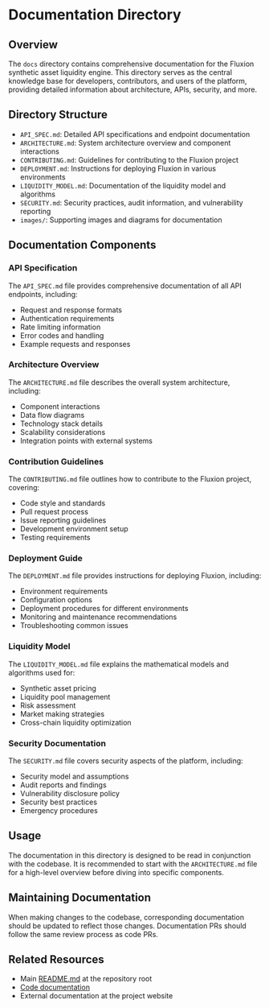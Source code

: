 # Documentation Directory

## Overview

The `docs` directory contains comprehensive documentation for the Fluxion synthetic asset liquidity engine. This directory serves as the central knowledge base for developers, contributors, and users of the platform, providing detailed information about architecture, APIs, security, and more.

## Directory Structure

- `API_SPEC.md`: Detailed API specifications and endpoint documentation
- `ARCHITECTURE.md`: System architecture overview and component interactions
- `CONTRIBUTING.md`: Guidelines for contributing to the Fluxion project
- `DEPLOYMENT.md`: Instructions for deploying Fluxion in various environments
- `LIQUIDITY_MODEL.md`: Documentation of the liquidity model and algorithms
- `SECURITY.md`: Security practices, audit information, and vulnerability reporting
- `images/`: Supporting images and diagrams for documentation

## Documentation Components

### API Specification

The `API_SPEC.md` file provides comprehensive documentation of all API endpoints, including:
- Request and response formats
- Authentication requirements
- Rate limiting information
- Error codes and handling
- Example requests and responses

### Architecture Overview

The `ARCHITECTURE.md` file describes the overall system architecture, including:
- Component interactions
- Data flow diagrams
- Technology stack details
- Scalability considerations
- Integration points with external systems

### Contribution Guidelines

The `CONTRIBUTING.md` file outlines how to contribute to the Fluxion project, covering:
- Code style and standards
- Pull request process
- Issue reporting guidelines
- Development environment setup
- Testing requirements

### Deployment Guide

The `DEPLOYMENT.md` file provides instructions for deploying Fluxion, including:
- Environment requirements
- Configuration options
- Deployment procedures for different environments
- Monitoring and maintenance recommendations
- Troubleshooting common issues

### Liquidity Model

The `LIQUIDITY_MODEL.md` file explains the mathematical models and algorithms used for:
- Synthetic asset pricing
- Liquidity pool management
- Risk assessment
- Market making strategies
- Cross-chain liquidity optimization

### Security Documentation

The `SECURITY.md` file covers security aspects of the platform, including:
- Security model and assumptions
- Audit reports and findings
- Vulnerability disclosure policy
- Security best practices
- Emergency procedures

## Usage

The documentation in this directory is designed to be read in conjunction with the codebase. It is recommended to start with the `ARCHITECTURE.md` file for a high-level overview before diving into specific components.

## Maintaining Documentation

When making changes to the codebase, corresponding documentation should be updated to reflect those changes. Documentation PRs should follow the same review process as code PRs.

## Related Resources

- Main [README.md](../README.md) at the repository root
- [Code documentation](../code/README.md)
- External documentation at the project website
